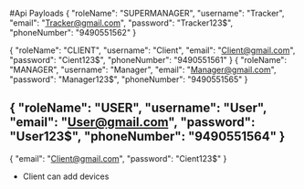#Api Payloads
{
  "roleName": "SUPERMANAGER",
  "username": "Tracker",
  "email": "Tracker@gmail.com",
  "password": "Tracker123$",
  "phoneNumber": "9490551562"
}

{
  "roleName": "CLIENT",
  "username": "Client",
  "email": "Client@gmail.com",
  "password": "Cient123$",
  "phoneNumber": "9490551561"
}
{
  "roleName": "MANAGER",
  "username": "Manager",
  "email": "Manager@gmail.com",
  "password": "Manager123$",
  "phoneNumber": "9490551565"
}

{
  "roleName": "USER",
  "username": "User",
  "email": "User@gmail.com",
  "password": "User123$",
  "phoneNumber": "9490551564"
}
------------------------------
{
  "email": "Client@gmail.com",
  "password": "Cient123$"
}

* Client can add devices
